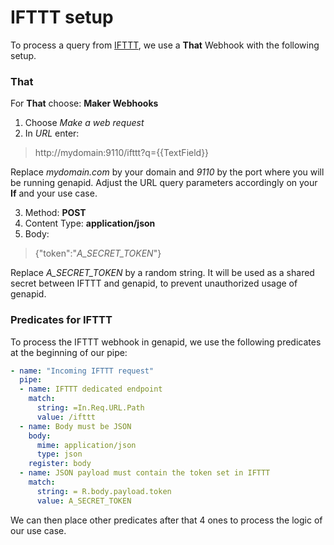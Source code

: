 # IFTTT setup

To process a query from [IFTTT](https://ifttt.com/), we use a **That**
Webhook with the following setup.

### That
For **That** choose: **Maker Webhooks**

1. Choose *Make a web request*
2. In *URL* enter:
>http://mydomain:9110/ifttt?q={{TextField}}

Replace *mydomain.com* by your domain and *9110* by the port where you
will be running genapid. Adjust the URL query parameters accordingly
on your **If** and your use case.

3. Method: **POST**
4. Content Type: **application/json**
5. Body:
>{"token":"*A_SECRET_TOKEN*"}

Replace *A_SECRET_TOKEN* by a random string. It will be used as a
shared secret between IFTTT and genapid, to prevent unauthorized usage
of genapid.


### Predicates for IFTTT

To process the IFTTT webhook in genapid, we use the following
predicates at the beginning of our pipe:

``` yaml
- name: "Incoming IFTTT request"
  pipe:
  - name: IFTTT dedicated endpoint
    match:
      string: =In.Req.URL.Path
      value: /ifttt
  - name: Body must be JSON
    body:
      mime: application/json
      type: json
    register: body
  - name: JSON payload must contain the token set in IFTTT
    match:
      string: = R.body.payload.token
      value: A_SECRET_TOKEN
```

We can then place other predicates after that 4 ones to process the
logic of our use case.
